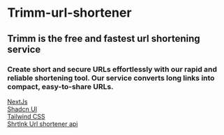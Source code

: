 # Trimm-url-shortener
## Trimm is the free and fastest url shortening service
### Create short and secure URLs effortlessly with our rapid and reliable shortening tool. Our service converts long links into compact, easy-to-share URLs.

[NextJs](https://nextjs.org/)
<br />
[Shadcn UI](https://ui.shadcn.com/)
<br />
[Tailwind CSS](https://tailwindcss.com/)
<br />
[Shrtlnk Url shortener api](https://shrtlnk.dev/developer/documentation)
